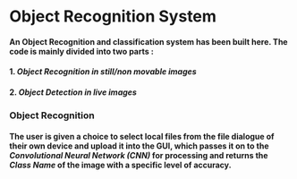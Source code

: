 # Object Recognition System
#### An Object Recognition and classification system has been built here. The code is mainly divided into two parts :

#### 1. *Object Recognition in still/non movable images* 
#### 2. *Object Detection in live images*


### Object Recognition
#### The user is given a choice to select local files from the file dialogue of their own device and upload it into the GUI, which passes it on to the *Convolutional Neural Network (CNN)* for processing and returns the *Class Name* of the image with a specific level of accuracy. 
